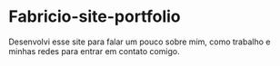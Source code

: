 # Fabricio-site-portfolio
Desenvolvi esse site para falar um pouco sobre mim, como trabalho e minhas redes para entrar em contato comigo.

